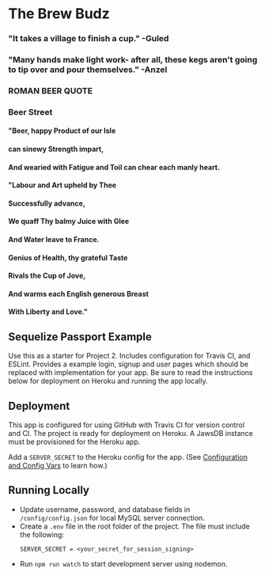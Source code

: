 # The Brew Budz
### "It takes a village to finish a cup." -Guled
### "Many hands make light work- after all, these kegs aren't going to tip over and pour themselves." -Anzel 
### ROMAN BEER QUOTE
### Beer Street 
#### "Beer, happy Product of our Isle 
#### can sinewy Strength impart, 
#### And wearied with Fatigue and Toil can chear each manly heart.
#### "Labour and Art upheld by Thee 
#### Successfully advance, 
#### We quaff Thy balmy Juice with Glee
#### And Water leave to France.
#### Genius of Health, thy grateful Taste
#### Rivals the Cup of Jove, 
#### And warms each English generous Breast
#### With Liberty and Love."

## Sequelize Passport Example

Use this as a starter for Project 2. Includes configuration for Travis CI, and ESLint. Provides a example login, signup and user pages which should be replaced with implementation for your app. Be sure to read the instructions below for deployment on Heroku and running the app locally.

## Deployment

This app is configured for using GitHub with Travis CI for version control and CI. The project is ready for deployment on Heroku. A JawsDB instance must be provisioned for the Heroku app.

Add a `SERVER_SECRET` to the Heroku config for the app. (See [Configuration and Config Vars](https://devcenter.heroku.com/articles/config-vars) to learn how.)

## Running Locally

- Update username, password, and database fields in `/config/config.json` for local MySQL server connection.
- Create a `.env` file in the root folder of the project. The file must include the following:
  ```
  SERVER_SECRET = <your_secret_for_session_signing>
  ```
- Run `npm run watch` to start development server using nodemon.
